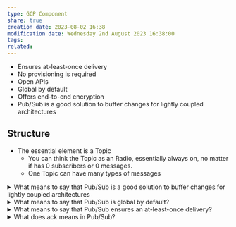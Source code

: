 ```yaml
---
type: GCP Component 
share: true
creation date: 2023-08-02 16:38
modification date: Wednesday 2nd August 2023 16:38:00
tags:
related:
---
```



- Ensures at-least-once delivery
- No provisioning is required
- Open APIs
- Global by default
- Offers end-to-end encryption
- Pub/Sub is a good solution to buffer changes for lightly coupled architectures
## Structure
- The essential element is a Topic
	- You can think the Topic as an Radio, essentially always on, no matter if has 0 subscribers or 0 messages.
	- One Topic can have many types of messages


<details>
<summary>What means to say that Pub/Sub is a good solution to buffer changes for lightly coupled architectures</summary>
It means that it is an effective approach for handling communication and data synchronization between different components or services in a system that are loosely interconnected.

In a lightly coupled architecture, the components or services are designed to be independent and have minimal direct dependencies on each other. They communicate through well-defined interfaces or messages, allowing them to evolve and scale independently. This design approach promotes flexibility and easier maintenance of the system.
</details>
<!--ID: 1691035009154-->


<details>
<summary>What means to say that Pub/Sub is global by default?</summary>
Pub/Sub being global by default means that it allows for seamless communication and data transfer between different regions and locations within the Google Cloud Platform.
</details>
<!--ID: 1691035009171-->


<details>
<summary>What means to say that Pub/Sub ensures an at-least-once delivery?</summary>
The usual guarantee offered by PubSub is **at least once delivery**. It means that in case of such a failure, PubSub will attempt to deliver the message again, until it's successfully acked (or the subscription retention limit is reached).
</details>
<!--ID: 1691035009198-->


<details>
<summary>What does ack means in Pub/Sub?</summary>
In Pub/Sub, ack stands for acknowledgment and it is used to confirm the successful delivery of a message to a subscriber.
</details>
<!--ID: 1691035009213-->






